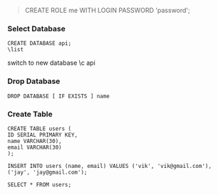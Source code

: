 
>CREATE ROLE me WITH LOGIN PASSWORD 'password';

### Select Database
    CREATE DATABASE api;
    \list
switch to new database
    \c api

### Drop Database
    DROP DATABASE [ IF EXISTS ] name
### Create Table
    CREATE TABLE users (
    ID SERIAL PRIMARY KEY,
    name VARCHAR(30),
    email VARCHAR(30)
    );

    INSERT INTO users (name, email) VALUES ('vik', 'vik@gmail.com'), ('jay', 'jay@gmail.com');

    SELECT * FROM users;

